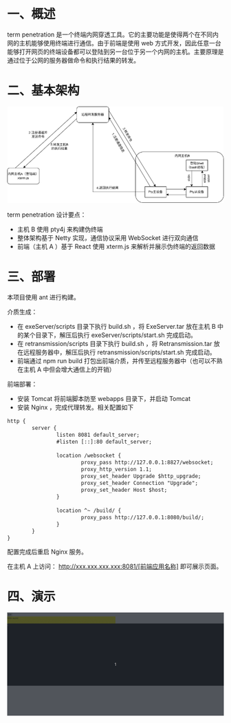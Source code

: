 # 一、概述
term penetration 是一个终端内网穿透工具。它的主要功能是使得两个在不同内网的主机能够使用终端进行通信。由于前端是使用 web 方式开发，因此任意一台能够打开网页的终端设备都可以登陆到另一台位于另一个内网的主机。主要原理是通过位于公网的服务器做命令和执行结果的转发。


# 二、基本架构

![架构图](./images/架构图.png)

term penetration 设计要点：
* 主机 B 使用 pty4j 来构建伪终端
* 整体架构基于 Netty 实现，通信协议采用 WebSocket 进行双向通信
* 前端（主机 A ）基于 React 使用 xterm.js 来解析并展示伪终端的返回数据

# 三、部署

本项目使用 ant 进行构建。

介质生成：
* 在 exeServer/scripts 目录下执行 build.sh ，将 ExeServer.tar 放在主机 B 中的某个目录下，解压后执行 exeServer/scripts/start.sh 完成启动。
* 在 retransmission/scripts 目录下执行 build.sh ，将 Retransmission.tar 放在远程服务器中，解压后执行 retransmission/scripts/start.sh 完成启动。
* 前端通过 npm run build 打包出前端介质，并传至远程服务器中（也可以不熟在主机 A 中但会增大通信上的开销）

前端部署：
* 安装 Tomcat 将前端脚本防至 webapps 目录下，并启动 Tomcat
* 安装 Nginx ，完成代理转发。相关配置如下

```shell
http {
        server {
                listen 8081 default_server;
                #listen [::]:80 default_server;

                location /websocket {
                        proxy_pass http://127.0.0.1:8827/websocket;
                        proxy_http_version 1.1;
                        proxy_set_header Upgrade $http_upgrade;
                        proxy_set_header Connection "Upgrade";
                        proxy_set_header Host $host;
                }

                location ^~ /build/ {
                        proxy_pass http://127.0.0.1:8080/build/;
                }
        }
}
```

配置完成后重启 Nginx 服务。

在主机 A 上访问：  http://xxx.xxx.xxx.xxx:8081/[前端应用名称] 即可展示页面。

# 四、演示

![演示](./images/演示.gif)
